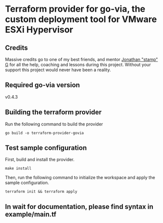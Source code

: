 Terraform provider for go-via, the custom deployment tool for VMware ESXi Hypervisor
=========================================

Credits
-------

Massive credits go to one of my best friends, and mentor [Jonathan "stamp" G](https://www.github.com/stamp) for all the help, coaching and lessons during this project. Without your support this project would never have been a reality.

Required go-via version
-----------------------
v0.4.3


Building the terraform provider
---------------------------------

Run the following command to build the provider

```shell
go build -o terraform-provider-govia
```

Test sample configuration
-------------------------

First, build and install the provider.

```shell
make install
```

Then, run the following command to initialize the workspace and apply the sample configuration.

```shell
terraform init && terraform apply
```

## In wait for documentation, please find syntax in example/main.tf
